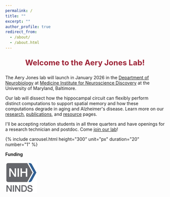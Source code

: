```yaml
---
permalink: /
title: ""
excerpt: ""
author_profile: true
redirect_from: 
  - /about/
  - /about.html
---
```


<p style="text-align: center; font-weight: bold; font-size: 24px; color: #9D2235">Welcome to the Aery Jones Lab!
</p>

The Aery Jones lab will launch in January 2026 in the [Department of Neurobiology](https://neurobiology.umaryland.edu/) at [Medicine Institute for Neuroscience Discovery](https://www.medschool.umaryland.edu/um-mind/) at the University of Maryland, Baltimore.


Our lab will dissect how the hippocampal circuit can flexibly perform distinct computations to support spatial memory and how these computations degrade in aging and Alzheimer's disease. Learn more on our [research](/research), [publications](/publications), and [resource](/resources) pages.


I'll be accepting rotation students in all three quarters and have openings for a research technician and postdoc. Come [join our lab](/join)!

{% include carousel.html height="300" unit="px" duration="20" number="1" %}


**Funding**

![NINDS K99/R00](../images/ninds.jpg)